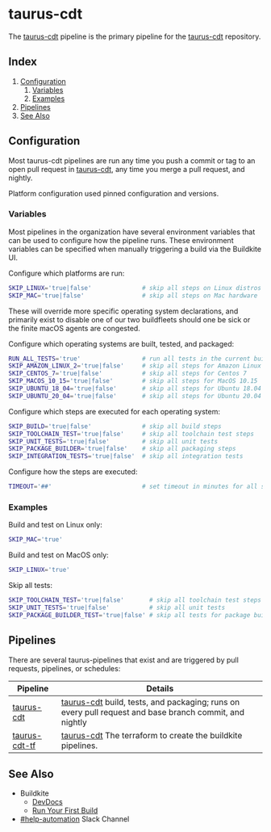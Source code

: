 # taurus-cdt
The [taurus-cdt](https://buildkite.com/b1x/taurus-cdt) pipeline is the primary pipeline for the [taurus-cdt](https://github.com/b1-as/taurus-cdt) repository.

<x>

## Index
1. [Configuration](README.md#configuration)
   1. [Variables](README.md#variables)
   1. [Examples](README.md#examples)
1. [Pipelines](README.md#pipelines)
1. [See Also](README.md#see-also)

## Configuration
Most taurus-cdt pipelines are run any time you push a commit or tag to an open pull request in [taurus-cdt](https://github.com/b1-as/taurus-cdt), any time you merge a pull request, and nightly.

Platform configuration used pinned configuration and versions.

### Variables
Most pipelines in the organization have several environment variables that can be used to configure how the pipeline runs. These environment variables can be specified when manually triggering a build via the Buildkite UI.

Configure which platforms are run:
```bash
SKIP_LINUX='true|false'              # skip all steps on Linux distros
SKIP_MAC='true|false'                # skip all steps on Mac hardware
```
These will override more specific operating system declarations, and primarily exist to disable one of our two buildfleets should one be sick or the finite macOS agents are congested.

Configure which operating systems are built, tested, and packaged:
```bash
RUN_ALL_TESTS='true'                 # run all tests in the current build (including LRTs, overridden by SKIP* variables)
SKIP_AMAZON_LINUX_2='true|false'     # skip all steps for Amazon Linux 2
SKIP_CENTOS_7='true|false'           # skip all steps for Centos 7
SKIP_MACOS_10_15='true|false'        # skip all steps for MacOS 10.15
SKIP_UBUNTU_18_04='true|false'       # skip all steps for Ubuntu 18.04
SKIP_UBUNTU_20_04='true|false'       # skip all steps for Ubuntu 20.04
```

Configure which steps are executed for each operating system:
```bash
SKIP_BUILD='true|false'              # skip all build steps
SKIP_TOOLCHAIN_TEST='true|false'     # skip all toolchain test steps
SKIP_UNIT_TESTS='true|false'         # skip all unit tests
SKIP_PACKAGE_BUILDER='true|false'    # skip all packaging steps
SKIP_INTEGRATION_TESTS='true|false'  # skip all integration tests
```

Configure how the steps are executed:
```bash
TIMEOUT='##'                         # set timeout in minutes for all steps
```

### Examples
Build and test on Linux only:
```bash
SKIP_MAC='true'
```

Build and test on MacOS only:
```bash
SKIP_LINUX='true'
```

Skip all tests:
```bash
SKIP_TOOLCHAIN_TEST='true|false'       # skip all toolchain test steps
SKIP_UNIT_TESTS='true|false'           # skip all unit tests
SKIP_PACKAGE_BUILDER_TEST='true|false' # skip all tests for package builder
```

## Pipelines
There are several taurus-pipelines that exist and are triggered by pull requests, pipelines, or schedules:

Pipeline | Details
---|---
[taurus-cdt](https://buildkite.com/b1-as/taurus-cdt) | [taurus-cdt](https://github.com/b1-as/taurus-cdt) build, tests, and packaging; runs on every pull request and base branch commit, and nightly
[taurus-cdt-tf](https://buildkite.com/b1-as/taurus-cdt-tf) | [taurus-cdt](https://github.com/b1-as/taurus-cdt) The terraform to create the buildkite pipelines.

## See Also
- Buildkite
  - [DevDocs](https://github.com/EOSIO/devdocs/wiki/Buildkite)
  - [Run Your First Build](https://buildkite.com/docs/tutorials/getting-started#run-your-first-build)
- [#help-automation](https://blockone.slack.com/archives/CMTAZ9L4D) Slack Channel

</x>
